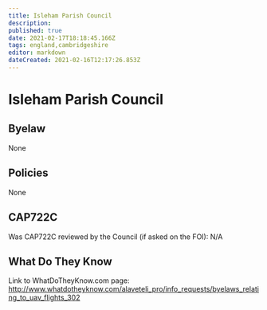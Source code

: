 ```yaml
---
title: Isleham Parish Council
description: 
published: true
date: 2021-02-17T18:18:45.166Z
tags: england,cambridgeshire
editor: markdown
dateCreated: 2021-02-16T12:17:26.853Z
---
```


# Isleham Parish Council


## Byelaw
None

## Policies
None

## CAP722C

Was CAP722C reviewed by the Council (if asked on the FOI): N/A

## What Do They Know

Link to WhatDoTheyKnow.com page:
http://www.whatdotheyknow.com/alaveteli_pro/info_requests/byelaws_relating_to_uav_flights_302


